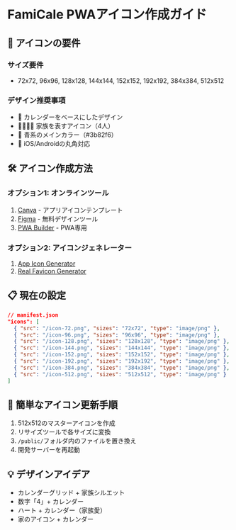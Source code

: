 # FamiCale PWAアイコン作成ガイド

## 🎨 アイコンの要件

### サイズ要件
- 72x72, 96x96, 128x128, 144x144, 152x152, 192x192, 384x384, 512x512

### デザイン推奨事項
- 📅 カレンダーをベースにしたデザイン
- 👨‍👩‍👧‍👦 家族を表すアイコン（4人）
- 🎨 青系のメインカラー（#3b82f6）
- 📱 iOS/Androidの丸角対応

## 🛠️ アイコン作成方法

### オプション1: オンラインツール
1. [Canva](https://www.canva.com/) - アプリアイコンテンプレート
2. [Figma](https://www.figma.com/) - 無料デザインツール
3. [PWA Builder](https://www.pwabuilder.com/imageGenerator) - PWA専用

### オプション2: アイコンジェネレーター
1. [App Icon Generator](https://appicon.co/)
2. [Real Favicon Generator](https://realfavicongenerator.net/)

## 📋 現在の設定

```json
// manifest.json
"icons": [
  { "src": "/icon-72.png", "sizes": "72x72", "type": "image/png" },
  { "src": "/icon-96.png", "sizes": "96x96", "type": "image/png" },
  { "src": "/icon-128.png", "sizes": "128x128", "type": "image/png" },
  { "src": "/icon-144.png", "sizes": "144x144", "type": "image/png" },
  { "src": "/icon-152.png", "sizes": "152x152", "type": "image/png" },
  { "src": "/icon-192.png", "sizes": "192x192", "type": "image/png" },
  { "src": "/icon-384.png", "sizes": "384x384", "type": "image/png" },
  { "src": "/icon-512.png", "sizes": "512x512", "type": "image/png" }
]
```

## 🚀 簡単なアイコン更新手順

1. 512x512のマスターアイコンを作成
2. リサイズツールで各サイズに変換
3. `/public/`フォルダ内のファイルを置き換え
4. 開発サーバーを再起動

## 💡 デザインアイデア

- カレンダーグリッド + 家族シルエット
- 数字「4」+ カレンダー
- ハート + カレンダー（家族愛）
- 家のアイコン + カレンダー
